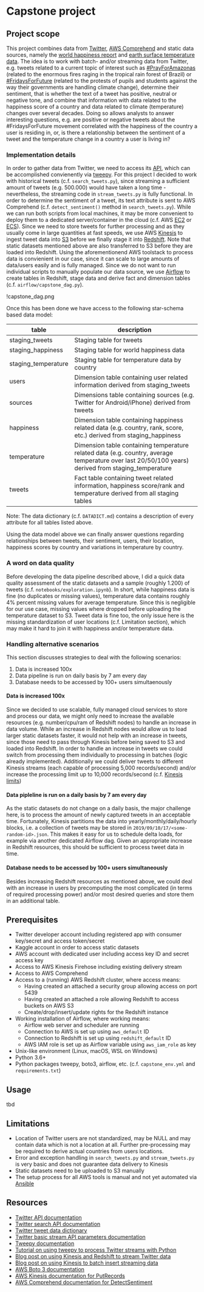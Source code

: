 # Capstone project

## Project scope
This project combines data from [Twitter](https://www.twitter.com), [AWS Comprehend](https://aws.amazon.com/comprehend) 
and static data sources, namely the [world happiness report](https://www.kaggle.com/unsdsn/world-happines) and 
[earth surface temperature data](https://www.kaggle.com/berkeleyearth/climate-change-earth-surface-temperature-data).
The idea is to work with batch- and/or streaming data from Twitter, e.g. tweets related to a current topic of interest 
such as [#PrayForAmazonas](https://twitter.com/hashtag/PrayforAmazonas) (related to the enormous fires raging in the
tropical rain forest of Brazil) or [#FridaysForFuture](https://twitter.com/hashtag/FridaysForFuture) (related to the 
protests of pupils and students against the way their governments are handling climate change), determine their sentiment, 
that is whether the text of a tweet has positive, neutral or negative tone, and combine that information with data 
related to the happiness score of a country and data related to climate (temperature) changes over several decades. 
Doing so allows analysts to answer interesting questions, e.g. are positive or negative tweets about the #FridaysForFuture 
movement correlated with the happiness of the country a user is residing in, or, is there a relationship between the 
sentiment of a tweet and the temperature change in a country a user is living in?

### Implementation details
In order to gather data from Twitter, we need to access its [API](https://developer.twitter.com/en/docs), which can be 
accomplished convienently via [tweepy](http://www.tweepy.org/). For this project I decided to work with historical 
tweets (c.f. `search_tweets.py`), since streaming a sufficient amount of tweets (e.g. 500.000) 
would have taken a long time - nevertheless, the streaming code in `stream_tweets.py` is fully functional. In order to 
determine the sentiment of a tweet, its text attribute is sent to AWS Comprehend (c.f. `detect_sentiment()` method 
in `search_tweets.py`). While we can run both scripts from local machines, it may be more convenient to deploy them to a 
dedicated server/container in the cloud (c.f. AWS [EC2](https://aws.amazon.com/ec2) or 
[ECS](https://aws.amazon.com/ecs)). Since we need to store tweets for further processing and as 
they usually come in large quantities at fast speeds, we use AWS [Kinesis](https://aws.amazon.com/kinesis/data-firehose) 
to ingest tweet data into [S3](https://aws.amazon.com/s3) before we finally stage it into 
[Redshift](https://aws.amazon.com/redshift). Note that static datasets mentioned above are also transferred to S3 before 
they are loaded into Redshift. Using the aforementionend AWS toolstack to process data is convienient in 
our case, since it can scale to large amounts of data/users easily and is fully managed. Since we do not want to run 
individual scripts to manually populate our data source, we use [Airflow](https://airflow.apache.org/) to create tables
in Redshift, stage data and derive fact and dimension tables (c.f. `airflow/capstone_dag.py`).

!capstone_dag.png

Once this has been done we have access to the following star-schema based data model: 
 
| table | description |
--- | ---
| staging_tweets | Staging table for tweets
| staging_happiness | Staging table for world happiness data
| staging_temperature | Staging table for temperature data by country
| users | Dimension table containing user related information derived from staging_tweets
| sources | Dimensions table containing sources (e.g. Twitter for Android/iPhone) derived from tweets
| happiness | Dimension table containing happiness related data (e.g. country, rank, score, etc.) derived from staging_happiness
| temperature | Dimension table containing temperature related data (e.g. country, average temperature over last 20/50/100 years) derived from staging_temperature
| tweets | Fact table containing tweet related information, happiness score/rank and temperature derived from all staging tables

Note: The data dictionary (c.f. `DATADICT.md`) contains a description of every attribute for all tables listed above.

Using the data model above we can finally answer questions regarding relationships between tweets, their sentiment, 
users, their location, happiness scores by country and variations in temperature by country.


### A word on data quality
Before developing the data pipeline described above, I did a quick data quality assessment of the static datasets and a 
sample (roughly 1.200) of tweets (c.f. `notebooks/exploration.ipynb`). In short, while happiness data is fine (no duplicates or missing 
values), temperature data contains roughly 4% percent missing values for average temperature. Since this is negligible 
for our use case, missing values where dropped before uploading the temperature dataset to S3. Tweet data is fine too, 
the only issue here is the missing standardization of user locations (c.f. Limitation section), which may make it hard 
to join it with happiness and/or temperature data.

### Handling alternative scenarios
This section discusses strategies to deal with the following scenarios:
1. Data is increased 100x  
2. Data pipeline is run on daily basis by 7 am every day
3. Database needs to be accessed by 100+ users simultaenously

#### Data is increased 100x
Since we decided to use scalable, fully managed cloud services to store and process our data, we might only need to 
increase the available resources (e.g. number/cpu/ram of Redshift nodes) to handle an increase in data volume. While an 
increase in Redshift nodes would allow us to load larger static datasets faster, it would not help with an increase in 
tweets, since those need to pass through Kinesis before being saved to S3 and loaded into Redshift. In order to handle 
an increase in tweets we could switch from processing them individually to processing in batches (logic already 
implemented). Additionally we could deliver tweets to different Kinesis streams (each capable of processing 5,000 
records/second) and/or increase the processing limit up to 10,000 records/second (c.f. 
[Kinesis limits](https://docs.aws.amazon.com/firehose/latest/dev/limits.html))

#### Data pipleline is run on a daily basis by 7 am every day
As the static datasets do not change on a daily basis, the major challenge here, is to process the amount of newly 
captured tweets in an acceptable time. Fortunately, Kinesis partitions the data into yearly/monthly/daily/hourly blocks, 
i.e. a collection of tweets may be stored in `2019/09/10/17/<some-random-id>.json`. This makes it easy for us to schedule 
delta loads, for example via another dedicated Airflow dag. Given an appropriate increase in Redshift resources, this 
should be sufficient to process tweet data in time.

#### Database needs to be accessed by 100+ users simultaneously
Besides increasing Redshift resources as mentioned above, we could deal with an increase in users by precomputing the 
most complicated (in terms of required processing power) and/or most desired queries and store them in an additional 
table.

## Prerequisites
* Twitter developer account including registered app with consumer key/secret and access token/secret
* Kaggle account in order to access static datasets
* AWS account with dedicated user including access key ID and secret access key
* Access to AWS Kinesis Firehose including existing delivery stream
* Access to AWS Comprehend
* Access to a (running) AWS Redshift cluster, where access means:
    - Having created an attached a security group allowing access on port 5439
    - Having created an attached a role allowing Redshift to access buckets on AWS S3
    - Create/drop/insert/update rights for the Redshift instance
* Working installation of Airflow, where working means:
    - Airflow web server and scheduler are running
    - Connection to AWS is set up using `aws_default` ID
    - Connection to Redshift is set up using `redshift_default` ID
    - AWS IAM role is set up as Airflow variable using `aws_iam_role` as key
* Unix-like environment (Linux, macOS, WSL on Windows)
* Python 3.6+
* Python packages tweepy, boto3, airflow, etc. (c.f. `capstone_env.yml` and `requirements.txt`)

## Usage
tbd

## Limitations
* Location of Twitter users are not standardized, may be NULL and may contain data which is not a location at all. 
Further pre-processing may be required to derive actual countries from users locations.
* Error and exception handling in `search_tweets.py` and `stream_tweets.py` is very basic and does not guarantee data 
delivery to Kinesis
* Static datasets need to be uploaded to S3 manually
* The setup process for all AWS tools is manual and not yet automated via [Ansible](https://docs.ansible.com/ansible/latest/index.html)

## Resources
* [Twitter API documentation](https://developer.twitter.com/en/docs)
* [Twitter search API documentation](https://developer.twitter.com/en/docs/tweets/search/api-reference/get-search-tweets.html)
* [Twitter tweet data dictionary](https://developer.twitter.com/en/docs/tweets/data-dictionary/overview/tweet-object)
* [Twitter basic stream API parameters documentation](https://developer.twitter.com/en/docs/tweets/filter-realtime/guides/basic-stream-parameters)
* [Tweepy documentation](https://tweepy.readthedocs.io/en/latest/index.html)
* [Tutorial on using tweepy to process Twitter streams with Python](https://www.dataquest.io/blog/streaming-data-python/)
* [Blog post on using Kinesis and Redshift to stream Twitter data](https://medium.com/@siprem/streaming-twitter-feed-using-kinesis-data-firehose-and-redshift-745c96d04f58)
* [Blog post on using Kinesis to batch insert streaming data](https://medium.com/retailmenot-engineering/building-a-high-throughput-data-pipeline-with-kinesis-lambda-and-dynamodb-7d78e992a02d)
* [AWS Boto 3 documentation](https://boto3.amazonaws.com/v1/documentation/api/latest/index.html)
* [AWS Kinesis documentation for PutRecords](https://docs.aws.amazon.com/kinesis/latest/APIReference/API_PutRecords.html)
* [AWS Comprehend documentation for DetectSentiment](https://docs.aws.amazon.com/comprehend/latest/dg/API_DetectSentiment.html)